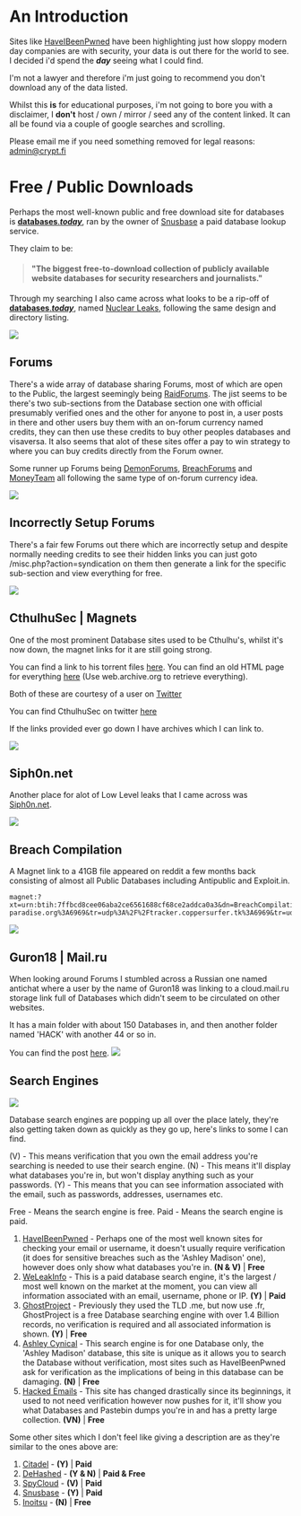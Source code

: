 
# An Introduction

Sites like [HaveIBeenPwned](https://haveibeenpwned.com/) have been highlighting just how sloppy modern day companies are with security, your data is out there for the world to see. I decided i'd spend the ***day*** seeing what I could find.

I'm not a lawyer and therefore i'm just going to recommend you don't download any of the data listed. 

Whilst this **is** for educational purposes, i'm not going to bore you with a disclaimer, I **don't** host / own / mirror / seed any of the content linked. It can all be found via a couple of google searches and scrolling.

Please email me if you need something removed for legal reasons: admin@crypt.fi

# Free / Public Downloads

Perhaps the most well-known public and free download site for databases is [**databases**.***today***](https://databases.today), ran by the owner of [Snusbase](https://snusbase.com) a paid database lookup service.

They claim to be:

> #### "The biggest free-to-download collection of publicly available website databases for security researchers and journalists."

Through my searching I also came across what looks to be a rip-off of [**databases**.***today***](https://databases.today/), named [Nuclear Leaks](https://nuclearleaks.com/), following the same design and directory listing. 

![
](https://crypt.fi/images/7d3af60509bbaa9a485f65c.png)

## Forums

There's a wide array of database sharing Forums, most of which are open to the Public, the largest seemingly being [RaidForums](https://raidforums.com/). The jist seems to be there's two sub-sections from the Database section one with official presumably verified ones and the other for anyone to post in, a user posts in there and other users buy them with an on-forum currency named credits, they can then use these credits to buy other peoples databases and visaversa. It also seems that alot of these sites offer a pay to win strategy to where you can buy credits directly from the Forum owner.

Some runner up Forums being [DemonForums](https://demonforums.net/), [BreachForums](https://www.breachforums.com/) and [MoneyTeam](http://forums.money.team) all following the same type of on-forum currency idea.   

![
](https://crypt.fi/images/ace68c2f5b8137a422a8ba0.png)

## Incorrectly Setup Forums

There's a fair few Forums out there which are incorrectly setup and despite normally needing credits to see their hidden links you can just goto /misc.php?action=syndication on them then generate a link for the specific sub-section and view everything for free.

![
](https://crypt.fi/images/1d18c562406d83fe9a085c8.png)

## CthulhuSec | Magnets

One of the most prominent Database sites used to be Cthulhu's, whilst it's now down, the magnet links for it are still going strong.

You can find a link to his torrent files [here](https://anonfiles.cc/file/7e835a8c55687d9a68bc90a849417f80).
You can find an old HTML page for everything [here](https://justpaste.it/13kcp) (Use web.archive.org to retrieve everything).

Both of these are courtesy of a user on [Twitter](https://twitter.com/kapichurej/status/832123605643255810)

You can find CthulhuSec on twitter [here](https://twitter.com/cthlhusec)

If the links provided ever go down I have archives which I can link to.

![
](https://crypt.fi/images/9fa5a33dc209d0f78ea5019.png)

## Siph0n.net

Another place for alot of Low Level leaks that I came across was [Siph0n.net](http://siph0n.net/leaks.php).

![
](https://crypt.fi/images/7c90b54930956c4a4ffb9c3.png)

## Breach Compilation

A Magnet link to a 41GB file appeared on reddit a few months back consisting of almost all Public Databases including Antipublic and Exploit.in. 

```
magnet:?xt=urn:btih:7ffbcd8cee06aba2ce6561688cf68ce2addca0a3&dn=BreachCompilation&tr=udp%3A%2F%2Ftracker.openbittorrent.com%3A80&tr=udp%3A%2F%2Ftracker.leechers-paradise.org%3A6969&tr=udp%3A%2F%2Ftracker.coppersurfer.tk%3A6969&tr=udp%3A%2F%2Fglotorrents.pw%3A6969&tr=udp%3A%2F%2Ftracker.opentrackr.org%3A1337
```

![
](https://crypt.fi/images/63a33cbc0fc57d77b1ecf2d.png)


## Guron18 | Mail.ru

When looking around Forums I stumbled across a Russian one named antichat where a user by the name of Guron18 was linking to a cloud.mail.ru storage link full of Databases which didn't seem to be circulated on other websites.

It has a main folder with about 150 Databases in, and then another folder named 'HACK' with another 44 or so in. 

You can find the post [here](https://forum.antichat.ru/threads/442969/#post-4054501).
![
](https://crypt.fi/images/4b373959cf27e11831dc1bf.png)


## Search Engines

![](https://crypt.fi/images/e4b5e3424a8f9c296cb1e36.png)

Database search engines are popping up all over the place lately, they're also getting taken down as quickly as they go up, here's links to some I can find.

(V) - This means verification that you own the email address you're      searching is needed to use their search engine. 
(N) - This means it'll display what databases you're in, but won't display anything such as your passwords. 
(Y) - This means that you can see information associated with the email, such as passwords, addresses, usernames etc.

Free - Means the search engine is free. 
Paid - Means the search engine is paid.

 1. [HaveIBeenPwned](https://haveibeenpwned.com/) - Perhaps one of the most well known sites for checking your email or username, it doesn't usually require verification (it does for sensitive breaches such as the 'Ashley Madison' one), however does only show what databases you're in. **(N & V)** | **Free**
 2. [WeLeakInfo](https://weleakinfo.com) - This is a paid database search engine, it's the largest / most well known on the market at the moment, you can view all information associated with an email, username, phone or IP. **(Y)** | **Paid**
 3. [GhostProject](https://ghostproject.fr) - Previously they used the TLD .me, but now use .fr, GhostProject is a free Database searching engine with over 1.4 Billion records, no verification is required and all associated information is shown. **(Y)** | **Free**
 4. [Ashley Cynical](https://ashley.cynic.al) - This search engine is for one Database only, the 'Ashley Madison' database, this site is unique as it allows you to search the Database without verification, most sites such as HaveIBeenPwned ask for verification as the implications of being in this database can be damaging. **(N)** | **Free**
 5. [Hacked Emails](http://hacked-emails.com/) - This site has changed drastically since its beginnings, it used to not need verification however now pushes for it, it'll show you what Databases and Pastebin dumps you're in and has a pretty large collection. **(VN)** | **Free**

Some other sites which I don't feel like giving a description are as they're similar to the ones above are:

 1. [Citadel](https://citadel.pw/) - **(Y)** | **Paid**
 2. [DeHashed](https://www.dehashed.com/) - **(Y & N)** | **Paid & Free**
 3. [SpyCloud](https://spycloud.com/) - **(V)** | **Paid**
 4. [Snusbase](https://snusbase.com/) - **(Y)** | **Paid**
 5. [Inoitsu](https://www.inoitsu.com/) - **(N)** | **Free**
